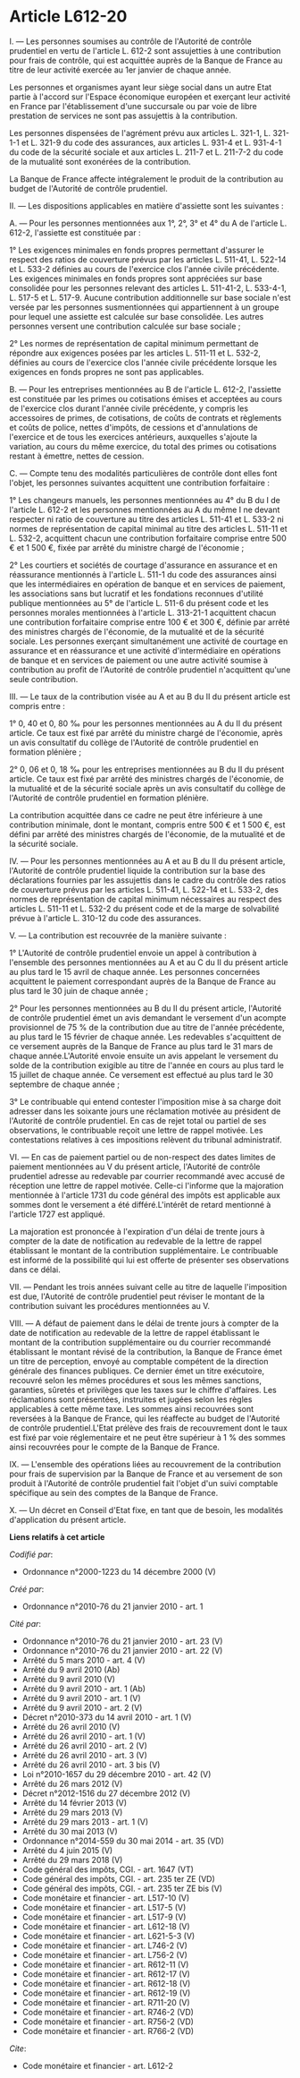 # Article L612-20

I. ― Les personnes soumises au contrôle de l'Autorité de contrôle prudentiel en vertu de l'article L. 612-2 sont assujetties
à une contribution pour frais de contrôle, qui est acquittée auprès de la Banque de France au titre de leur activité exercée
au 1er janvier de chaque année. 

Les personnes et organismes ayant leur siège social dans un autre Etat partie à l'accord sur l'Espace économique européen et
exerçant leur activité en France par l'établissement d'une succursale ou par voie de libre prestation de services ne sont pas
assujettis à la contribution. 

Les personnes dispensées de l'agrément prévu aux articles L. 321-1, L. 321-1-1 et L. 321-9 du code des assurances, aux
articles L. 931-4 et L. 931-4-1 du code de la sécurité sociale et aux articles L. 211-7 et L. 211-7-2 du code de la mutualité
sont exonérées de la contribution. 

La Banque de France affecte intégralement le produit de la contribution au budget de l'Autorité de contrôle prudentiel. 

II. ― Les dispositions applicables en matière d'assiette sont les suivantes : 

A. ― Pour les personnes mentionnées aux 1°, 2°, 3° et 4° du A de l'article L. 612-2, l'assiette est constituée par : 

1° Les exigences minimales en fonds propres permettant d'assurer le respect des ratios de couverture prévus par les articles
L. 511-41, L. 522-14 et L. 533-2 définies au cours de l'exercice clos l'année civile précédente. Les exigences minimales en
fonds propres sont appréciées sur base consolidée pour les personnes relevant des articles L. 511-41-2, L. 533-4-1, L. 517-5
et L. 517-9. Aucune contribution additionnelle sur base sociale n'est versée par les personnes susmentionnées qui
appartiennent à un groupe pour lequel une assiette est calculée sur base consolidée. Les autres personnes versent une
contribution calculée sur base sociale ; 

2° Les normes de représentation de capital minimum permettant de répondre aux exigences posées par les articles L. 511-11 et
L. 532-2, définies au cours de l'exercice clos l'année civile précédente lorsque les exigences en fonds propres ne sont pas
applicables.

B. ― Pour les entreprises mentionnées au B de l'article L. 612-2, l'assiette est constituée par les primes ou cotisations
émises et acceptées au cours de l'exercice clos durant l'année civile précédente, y compris les accessoires de primes, de
cotisations, de coûts de contrats et règlements et coûts de police, nettes d'impôts, de cessions et d'annulations de
l'exercice et de tous les exercices antérieurs, auxquelles s'ajoute la variation, au cours du même exercice, du total des
primes ou cotisations restant à émettre, nettes de cession.

C. ― Compte tenu des modalités particulières de contrôle dont elles font l'objet, les personnes suivantes acquittent une
contribution forfaitaire : 

1° Les changeurs manuels, les personnes mentionnées au 4° du B du I de l'article L. 612-2 et les personnes mentionnées au A
du même I ne devant respecter ni ratio de couverture au titre des articles L. 511-41 et L. 533-2 ni normes de représentation
de capital minimal au titre des articles L. 511-11 et L. 532-2, acquittent chacun une contribution forfaitaire comprise entre
500 € et 1 500 €, fixée par arrêté du ministre chargé de l'économie ; 

2° Les courtiers et sociétés de courtage d'assurance en assurance et en réassurance mentionnés à l'article L. 511-1 du code
des assurances ainsi que les intermédiaires en opération de banque et en services de paiement, les associations sans but
lucratif et les fondations reconnues d'utilité publique mentionnées au 5° de l'article L. 511-6 du présent code et les
personnes morales mentionnées à l'article L. 313-21-1 acquittent chacun une contribution forfaitaire comprise entre 100 € et
300 €, définie par arrêté des ministres chargés de l'économie, de la mutualité et de la sécurité sociale. Les personnes
exerçant simultanément une activité de courtage en assurance et en réassurance et une activité d'intermédiaire en opérations
de banque et en services de paiement ou une autre activité soumise à contribution au profit de l'Autorité de contrôle
prudentiel n'acquittent qu'une seule contribution. 

III. ― Le taux de la contribution visée au A et au B du II du présent article est compris entre : 

1° 0, 40 et 0, 80 ‰ pour les personnes mentionnées au A du II du présent article. Ce taux est fixé par arrêté du ministre
chargé de l'économie, après un avis consultatif du collège de l'Autorité de contrôle prudentiel en formation plénière ; 

2° 0, 06 et 0, 18 ‰ pour les entreprises mentionnées au B du II du présent article. Ce taux est fixé par arrêté des ministres
chargés de l'économie, de la mutualité et de la sécurité sociale après un avis consultatif du collège de l'Autorité de
contrôle prudentiel en formation plénière. 

La contribution acquittée dans ce cadre ne peut être inférieure à une contribution minimale, dont le montant, compris entre
500 € et 1 500 €, est défini par arrêté des ministres chargés de l'économie, de la mutualité et de la sécurité sociale. 

IV. ― Pour les personnes mentionnées au A et au B du II du présent article, l'Autorité de contrôle prudentiel liquide la
contribution sur la base des déclarations fournies par les assujettis dans le cadre du contrôle des ratios de couverture
prévus par les articles L. 511-41, L. 522-14 et L. 533-2, des normes de représentation de capital minimum nécessaires au
respect des articles L. 511-11 et L. 532-2 du présent code et de la marge de solvabilité prévue à l'article L. 310-12 du code
des assurances.

V. ― La contribution est recouvrée de la manière suivante : 

1° L'Autorité de contrôle prudentiel envoie un appel à contribution à l'ensemble des personnes mentionnées au A et au C du II
du présent article au plus tard le 15 avril de chaque année. Les personnes concernées acquittent le paiement correspondant
auprès de la Banque de France au plus tard le 30 juin de chaque année ; 

2° Pour les personnes mentionnées au B du II du présent article, l'Autorité de contrôle prudentiel émet un avis demandant le
versement d'un acompte provisionnel de 75 % de la contribution due au titre de l'année précédente, au plus tard le 15 février
de chaque année. Les redevables s'acquittent de ce versement auprès de la Banque de France au plus tard le 31 mars de chaque
année.L'Autorité envoie ensuite un avis appelant le versement du solde de la contribution exigible au titre de l'année en
cours au plus tard le 15 juillet de chaque année. Ce versement est effectué au plus tard le 30 septembre de chaque année ; 

3° Le contribuable qui entend contester l'imposition mise à sa charge doit adresser dans les soixante jours une réclamation
motivée au président de l'Autorité de contrôle prudentiel. En cas de rejet total ou partiel de ses observations, le
contribuable reçoit une lettre de rappel motivée. Les contestations relatives à ces impositions relèvent du tribunal
administratif. 

VI. ― En cas de paiement partiel ou de non-respect des dates limites de paiement mentionnées au V du présent article,
l'Autorité de contrôle prudentiel adresse au redevable par courrier recommandé avec accusé de réception une lettre de rappel
motivée. Celle-ci l'informe que la majoration mentionnée à l'article 1731 du code général des impôts est applicable aux
sommes dont le versement a été différé.L'intérêt de retard mentionné à l'article 1727 est appliqué. 

La majoration est prononcée à l'expiration d'un délai de trente jours à compter de la date de notification au redevable de la
lettre de rappel établissant le montant de la contribution supplémentaire. Le contribuable est informé de la possibilité qui
lui est offerte de présenter ses observations dans ce délai. 

VII. ― Pendant les trois années suivant celle au titre de laquelle l'imposition est due, l'Autorité de contrôle prudentiel
peut réviser le montant de la contribution suivant les procédures mentionnées au V. 

VIII. ― A défaut de paiement dans le délai de trente jours à compter de la date de notification au redevable de la lettre de
rappel établissant le montant de la contribution supplémentaire ou du courrier recommandé établissant le montant révisé de la
contribution, la Banque de France émet un titre de perception, envoyé au comptable compétent de la direction générale des
finances publiques. Ce dernier émet un titre exécutoire, recouvré selon les mêmes procédures et sous les mêmes sanctions,
garanties, sûretés et privilèges que les taxes sur le chiffre d'affaires. Les réclamations sont présentées, instruites et
jugées selon les règles applicables à cette même taxe. Les sommes ainsi recouvrées sont reversées à la Banque de France, qui
les réaffecte au budget de l'Autorité de contrôle prudentiel.L'Etat prélève des frais de recouvrement dont le taux est fixé
par voie réglementaire et ne peut être supérieur à 1 % des sommes ainsi recouvrées pour le compte de la Banque de France. 

IX. ― L'ensemble des opérations liées au recouvrement de la contribution pour frais de supervision par la Banque de France et
au versement de son produit à l'Autorité de contrôle prudentiel fait l'objet d'un suivi comptable spécifique au sein des
comptes de la Banque de France.

X. ― Un décret en Conseil d'Etat fixe, en tant que de besoin, les modalités d'application du présent article.

**Liens relatifs à cet article**

_Codifié par_:

  - Ordonnance n°2000-1223 du 14 décembre 2000 (V)

_Créé par_:

  - Ordonnance n°2010-76 du 21 janvier 2010 - art. 1

_Cité par_:

  - Ordonnance n°2010-76 du 21 janvier 2010 - art. 23 (V)
  - Ordonnance n°2010-76 du 21 janvier 2010 - art. 22 (V)
  - Arrêté du 5 mars 2010 - art. 4 (V)
  - Arrêté du 9 avril 2010 (Ab)
  - Arrêté du 9 avril 2010 (V)
  - Arrêté du 9 avril 2010 - art. 1 (Ab)
  - Arrêté du 9 avril 2010 - art. 1 (V)
  - Arrêté du 9 avril 2010 - art. 2 (V)
  - Décret n°2010-373 du 14 avril 2010 - art. 1 (V)
  - Arrêté du 26 avril 2010 (V)
  - Arrêté du 26 avril 2010 - art. 1 (V)
  - Arrêté du 26 avril 2010 - art. 2 (V)
  - Arrêté du 26 avril 2010 - art. 3 (V)
  - Arrêté du 26 avril 2010 - art. 3 bis (V)
  - Loi n°2010-1657 du 29 décembre 2010 - art. 42 (V)
  - Arrêté du 26 mars 2012 (V)
  - Décret n°2012-1516 du 27 décembre 2012 (V)
  - Arrêté du 14 février 2013 (V)
  - Arrêté du 29 mars 2013 (V)
  - Arrêté du 29 mars 2013 - art. 1 (V)
  - Arrêté du 30 mai 2013 (V)
  - Ordonnance n°2014-559 du 30 mai 2014 - art. 35 (VD)
  - Arrêté du 4 juin 2015 (V)
  - Arrêté du 29 mars 2018 (V)
  - Code général des impôts, CGI. - art. 1647 (VT)
  - Code général des impôts, CGI. - art. 235 ter ZE (VD)
  - Code général des impôts, CGI. - art. 235 ter ZE bis (V)
  - Code monétaire et financier - art. L517-10 (V)
  - Code monétaire et financier - art. L517-5 (V)
  - Code monétaire et financier - art. L517-9 (V)
  - Code monétaire et financier - art. L612-18 (V)
  - Code monétaire et financier - art. L621-5-3 (V)
  - Code monétaire et financier - art. L746-2 (V)
  - Code monétaire et financier - art. L756-2 (V)
  - Code monétaire et financier - art. R612-11 (V)
  - Code monétaire et financier - art. R612-17 (V)
  - Code monétaire et financier - art. R612-18 (V)
  - Code monétaire et financier - art. R612-19 (V)
  - Code monétaire et financier - art. R711-20 (V)
  - Code monétaire et financier - art. R746-2 (VD)
  - Code monétaire et financier - art. R756-2 (VD)
  - Code monétaire et financier - art. R766-2 (VD)

_Cite_:

  - Code monétaire et financier - art. L612-2
